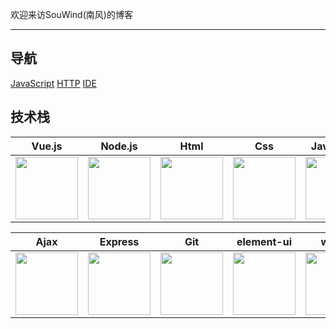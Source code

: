 欢迎来访SouWind(南风)的博客

---

## 导航
[JavaScript](./JavaScript)
[HTTP](./http)
[IDE](./ide)



## 技术栈

| Vue.js          | Node.js           |Html           |Css           |Javascirpt           |
| ------------- |:-------------:|:-------------:|:-------------:|:-------------:|
|<img src="https://cn.vuejs.org/images/logo.png" width="100px"/>|<img src="https://pingxi.github.io/learn/nodejs.png" width="100px"/>|<img src="https://pingxi.github.io/learn/html.gif" width="100px"/>|<img src="https://pingxi.github.io/learn/css.png" width="100px"/>|<img src="https://pingxi.github.io/learn/js.png" width="100px"/>|


| Ajax          | Express           |Git           |element-ui           |weixin           |
| ------------- |:-------------:|:-------------:|:-------------:|:-------------:|
|<img src="https://pingxi.github.io/learn/ajax.jpg" width="100px"/>|<img src="https://pingxi.github.io/learn/express.png" width="100px"/>|<img src="https://pingxi.github.io/learn/github.png" width="100px"/>|<img src="https://pingxi.github.io/learn/element.svg" width="100px"/>|<img src="https://pingxi.github.io/learn/weixin.svg" width="100px"/>|